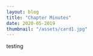 ```yaml
---
layout: blog
title: "Chapter Minutes"
date: 2020-05-2019
thumbnail: "/assets/card1.jpg"
---
```


testing